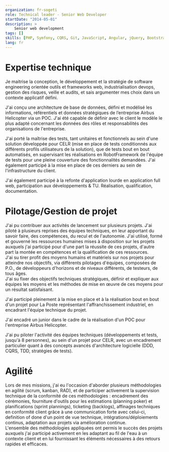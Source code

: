 ```yaml
---
organization: fr-sogeti
role: Technical leader - Senior Web Developer
startDate: "2014-05-01"
description: >
    Senior web development
tags: []
skills: [PHP, Symfony, CQRS, Git, JavaScript, Angular, jQuery, Bootstrap, Linux, Bash, Debian, RHEL, Docker, Kubernetes, DevOps, CI-CD, Agile, Scrum, SAFE, MySQL, HTML, CSS, Spring, PHPUnit, Elasticsearch, GitLab, Open Source, XML, REST]
lang: fr
---
```


# Expertise technique

Je maitrise la conception, le développement et la stratégie de software engineering orientée outils et frameworks web,
industrialisation devops, gestion des risques, veille et audits, et sais argumenter mes choix dans un contexte applicatif défini.

J'ai conçu une architecture de base de données, défini et modélisé les informations, référentiels et données stratégiques de l’entreprise Airbus Helicopter via un POC. 
J'ai été capable de définir avec le client le modèle le plus adapté concernant les données des rôles et responsabilités des organisations de l'entreprise.

J'ai porté la maîtrise des tests, tant unitaires et fonctionnels au sein d'une solution développée pour CELR
(mise en place de tests conditionnés aux différents profils utilisateurs de la solution), que de tests bout en bout automatisés,
en supervisant les réalisations en RobotFramework de l'équipe de tests pour une pleine couverture des fonctionnalités demandées. 
J'ai également participé à la mise en place de ces derniers au sein de l'infrastructure du client.

J'ai également participé à la refonte d'application lourde en application full web, participation aux développements & TU. Réalisation, qualification, documentation.

# Pilotage/Gestion de projet

J'ai pu contribuer aux activités de lancement sur plusieurs projets. J'ai piloté à plusieurs reprises des équipes techniques, en leur apportant du savoir faire, des compétences, du recul et de l'autonomie. 
J'ai utilisé, formé et gouverné les ressources humaines mises à disposition sur les projets auxquels j'ai participé pour
d'une part la réussite de ces projets, d'autre part la montée en compétences et la qualification de ces ressources.  
J'ai su tirer profit des moyens humains et matériels sur nos projets pour atteindre nos objectifs, via différents pilotages d'équipes, composées de P.O., de développeurs d'horizons et de niveaux différents, de testeurs, de tous âges.  
J'ai su fixer des objectifs techniques stratégiques, définir et expliquer aux équipes les moyens et les méthodes de mise en œuvre de ces moyens pour un résultat satisfaisant.  

J'ai participé pleinement à la mise en place et à la réalisation bout en bout d'un projet pour La Poste représentant l'affranchissement industriel,
en encadrant l'équipe technique du projet.

J'ai encadré un junior dans le cadre de la réalisation d'un POC pour l'entreprise Airbus Helicopter.

J'ai pu piloter l'activité des équipes techniques (développements et tests, jusqu'à 8 personnes), au sein d'un projet pour CELR, avec un encadrement particulier quant à des concepts avancés d'architecture logicielle (DDD, CQRS, TDD, stratégies de tests).

#  Agilité

Lors de mes missions, j'ai eu l'occasion d'aborder plusieurs méthodologies en agilité (scrum, kanban, RAD),
et de participer activement la supervision technique de la conformité de ces méthodologies : encadrement des cérémonies,
fourniture d'outils pour les estimations (planning poker) et planifications (sprint plannings), ticketing (backlogs),
affinages techniques en conformité client grâce à une communication forte avec celui-ci, definition of done d'un point de vue technique,
intégrations/déploiements continus, adaptation aux projets via amélioration continue.  
L'ensemble des méthodologies appliquées ont permis le succès des projets auxquels j'ai participé activement en les adaptant
au fil de l'eau à un contexte client et en lui fournissant les éléments nécessaires à des retours rapides et efficaces.
